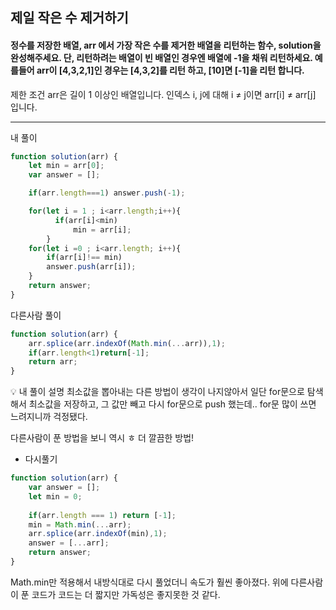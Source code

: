
## 제일 작은 수 제거하기
#### 정수를 저장한 배열, arr 에서 가장 작은 수를 제거한 배열을 리턴하는 함수, solution을 완성해주세요. 단, 리턴하려는 배열이 빈 배열인 경우엔 배열에 -1을 채워 리턴하세요. 예를들어 arr이 [4,3,2,1]인 경우는 [4,3,2]를 리턴 하고, [10]면 [-1]을 리턴 합니다.

제한 조건
arr은 길이 1 이상인 배열입니다.
인덱스 i, j에 대해 i ≠ j이면 arr[i] ≠ arr[j] 입니다.

--- 
내 풀이 
```js
function solution(arr) {
    let min = arr[0];
    var answer = [];

    if(arr.length===1) answer.push(-1);

    for(let i = 1 ; i<arr.length;i++){
          if(arr[i]<min) 
              min = arr[i];       
        }
    for(let i =0 ; i<arr.length; i++){
        if(arr[i]!== min)
        answer.push(arr[i]);
    }   
    return answer;
}
```

다른사람 풀이
```js
function solution(arr) {
    arr.splice(arr.indexOf(Math.min(...arr)),1);
    if(arr.length<1)return[-1];
    return arr;
}
```

💡 내 풀이 설명
최소값을 뽑아내는 다른 방법이 생각이 나지않아서 일단 for문으로 탐색해서 최소값을 저장하고,
그 값만 빼고 다시 for문으로 push 했는데.. for문 많이 쓰면 느려지니까 걱정됐다.

다른사람이 푼 방법을 보니 역시 ㅎ 더 깔끔한 방법!

- 다시풀기
```js
function solution(arr) {
    var answer = [];
    let min = 0;
    
    if(arr.length === 1) return [-1];
    min = Math.min(...arr);
    arr.splice(arr.indexOf(min),1);
    answer = [...arr];
    return answer;
}
```
 Math.min만 적용해서 내방식대로 다시 풀었더니 속도가 훨씬 좋아졌다. 위에 다른사람이 푼 코드가 코드는 더 짧지만 가독성은 좋지못한 것 같다.